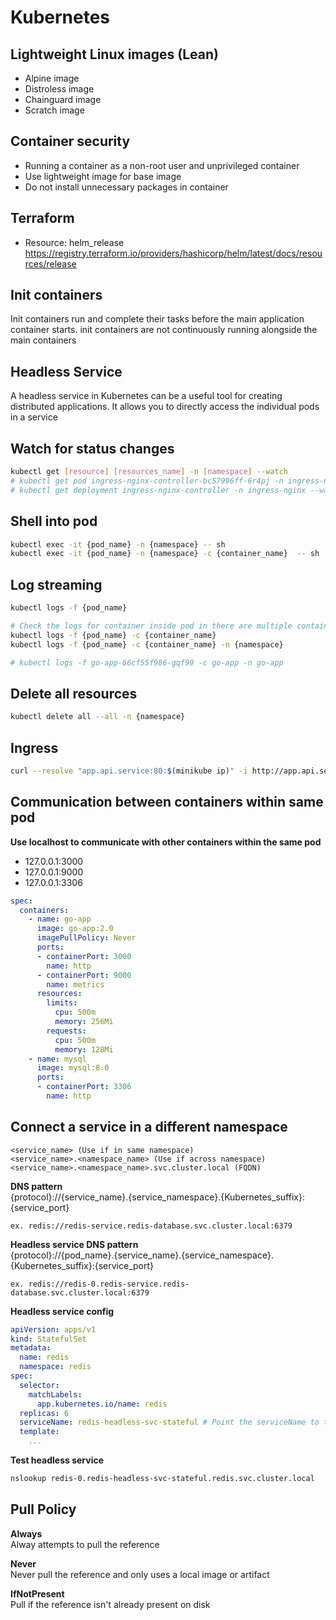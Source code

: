 # Kubernetes

## Lightweight Linux images (Lean)
- Alpine image
- Distroless image
- Chainguard image
- Scratch image

## Container security
- Running a container as a non-root user and unprivileged container
- Use lightweight image for base image
- Do not install unnecessary packages in container

## Terraform
- Resource: helm_release https://registry.terraform.io/providers/hashicorp/helm/latest/docs/resources/release

## Init containers
Init containers run and complete their tasks before the main application container starts. init containers are not continuously running alongside the main containers

## Headless Service
A headless service in Kubernetes can be a useful tool for creating distributed applications. It allows you to directly access the individual pods in a service

## Watch for status changes
``` bash
kubectl get [resource] [resources_name] -n [namespace] --watch
# kubectl get pod ingress-nginx-controller-bc57996ff-6r4pj -n ingress-nginx --watch
# kubectl get deployment ingress-nginx-controller -n ingress-nginx --watch
```

## Shell into pod
``` bash
kubectl exec -it {pod_name} -n {namespace} -- sh
kubectl exec -it {pod_name} -n {namespace} -c {container_name}  -- sh
```

## Log streaming
``` bash
kubectl logs -f {pod_name}

# Check the logs for container inside pod in there are multiple containers
kubectl logs -f {pod_name} -c {container_name}
kubectl logs -f {pod_name} -c {container_name} -n {namespace}

# kubectl logs -f go-app-66cf55f986-gqf99 -c go-app -n go-app
```

## Delete all resources
``` bash
kubectl delete all --all -n {namespace}
```

## Ingress
``` bash
curl --resolve "app.api.service:80:$(minikube ip)" -i http://app.api.service
```

## Communication between containers within same pod
**Use localhost to communicate with other containers within the same pod**
- 127.0.0.1:3000
- 127.0.0.1:9000
- 127.0.0.1:3306
``` yaml
spec:
  containers:
    - name: go-app
      image: go-app:2.0
      imagePullPolicy: Never
      ports:
      - containerPort: 3000
        name: http
      - containerPort: 9000
        name: metrics
      resources:
        limits:
          cpu: 500m
          memory: 256Mi
        requests:
          cpu: 500m
          memory: 128Mi
    - name: mysql
      image: mysql:8.0
      ports:
      - containerPort: 3306
        name: http
```

## Connect a service in a different namespace
```
<service_name> (Use if in same namespace)
<service_name>.<namespace_name> (Use if across namespace)
<service_name>.<namespace_name>.svc.cluster.local (FQDN)
```
**DNS pattern** \
{protocol}://{service_name}.{service_namespace}.{Kubernetes_suffix}:{service_port}
```
ex. redis://redis-service.redis-database.svc.cluster.local:6379
```

**Headless service DNS pattern** \
{protocol}://{pod_name}.{service_name}.{service_namespace}.{Kubernetes_suffix}:{service_port}
```
ex. redis://redis-0.redis-service.redis-database.svc.cluster.local:6379
```

**Headless service config**
``` yaml
apiVersion: apps/v1
kind: StatefulSet
metadata:
  name: redis
  namespace: redis
spec:
  selector:
    matchLabels:
      app.kubernetes.io/name: redis
  replicas: 6
  serviceName: redis-headless-svc-stateful # Point the serviceName to the headless service that’s responsible for exposing the StatefulSet to the network
  template:
    ...
```

**Test headless service**
``` bash
nslookup redis-0.redis-headless-svc-stateful.redis.svc.cluster.local
```

## Pull Policy
**Always** \
Alway attempts to pull the reference

**Never** \
Never pull the reference and only uses a local image or artifact

**IfNotPresent** \
Pull if the reference isn't already present on disk